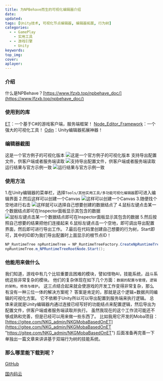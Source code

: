 ```yaml
---
title: 为NPBehave而生的可视化编辑器介绍
date:
updated:
tags: [Unity技术, 可视化节点编辑器, 编辑器拓展, 行为树]
categories:
  - - GamePlay
    - 实用工具
  - - 游戏引擎
    - Unity
keywords:
top_img:
cover:
aplayer:
---
```

<meta name="referrer" content="no-referrer" />

### 介绍
什么是NPBehave？[https://www.lfzxb.top/npbehave_doc/](https://www.lfzxb.top/npbehave_doc/)
### 使用到的库
[ET](https://github.com/egametang/ET?tdsourcetag=s_pcqq_aiomsg "ET")：一个基于C#的游戏客户端，服务端框架！
[Node_Editor_Framework](https://github.com/Seneral/Node_Editor_Framework "Node_Editor_Framework")：一个强大的可视化工具！
[Odin](https://odininspector.com "Odin")：Unity编辑器拓展神器！
### 编辑器截图
这是一个官方例子的可视化版本
![这是一个官方例子的可视化版本](https://myfirstblog.oss-cn-hangzhou.aliyuncs.com/2020/01/QQ截图20200125144426.png)
支持导出配置文件，供客户端或者服务端读取
![支持导出配置文件，供客户端或者服务端读取](https://myfirstblog.oss-cn-hangzhou.aliyuncs.com/2020/01/QQ截图20200125144610.png)
运行结果与官方示例一致
![运行结果与官方示例一致](https://myfirstblog.oss-cn-hangzhou.aliyuncs.com/2020/01/QQ截图20200125144651.png)

### 使用方法
1.在Unity编辑器的菜单栏，选择`Tools/其他实用工具/多功能可视化编辑器`即可进入编辑界面
2.然后这样可以创建一个Canvas
![这样可以创建一个Canvas](https://myfirstblog.oss-cn-hangzhou.aliyuncs.com/2020/01/QQ截图20200125150013.png)
3.随便找个空地进行右击
![这样就可以选择自己想要创建的数据结点了](https://myfirstblog.oss-cn-hangzhou.aliyuncs.com/2020/01/QQ截图20200125150121.png)
4.鼠标左键点击某一个数据结点即可在Inspector面板显示其包含的数据
![鼠标左键点击某一个数据结点即可在Inspector面板显示其包含的数据](https://myfirstblog.oss-cn-hangzhou.aliyuncs.com/2020/01/QQ截图20200125150230.png)
5.然后按照自己想要的结果把他们连接起来
6.鼠标左键点击一个空地，即可调出导出配置界面，然后即可进行导出工作。
7.最后在代码里创建自己想要的行为树，Start即可，其中的ID即为我们导出配置时上面显示的根节点ID！

```csharp
NP_RuntimeTree npRuntimeTree = NP_RuntimeTreeFactory.CreateNpRuntimeTree(UnitFactory.NPBehaveTestCreate(), 103542430171146);
npRuntimeTree.m_NPRuntimeTreeRootNode.Start();
```
### 他能用来做什么
我们知道，游戏中有几个比较重要且困难的模块，譬如怪物AI，技能系统，战斗系统这些非常复杂的模块。
他们的复杂体现在如下几个方面：`数据的配置与管理`，`逻辑的架构`，`修改与维护`。
这三点结合起来就会使游戏的开发工作变得非常复杂，那么有没有一种三位一体的解决方案呢？
答案是肯定的，那就是这个逻辑+数据共同编辑的可视化方案。
它不依赖于Unity所以可以导出配置到服务端来执行逻辑。
总体来说就是Unity编辑器内通过连接已经写好的功能结点来配置逻辑，然后导出为配置文件，供客户端或者服务端读取并执行。
虽然我现在的这个工作流可能还不够成熟和完善，但是已经可以用来做一些东西了。
比如我用它开发的Moba项目：[https://gitee.com/NKG_admin/NKGMobaBasedOnET](https://gitee.com/NKG_admin/NKGMobaBasedOnET "https://gitee.com/NKG_admin/NKGMobaBasedOnET")
后面准备再完善一下单独出一篇文章来讲讲基于双端行为树的技能系统。

### 那么哪里能下载到呢？
[GitHub](https://github.com/wqaetly/Visual_Tool_For_NPBehave "https://github.com/wqaetly/Visual_Tool_For_NPBehave")

[国内码云](https://gitee.com/NKG_admin/Visual_Tool_For_NPBehave "国内码云")
